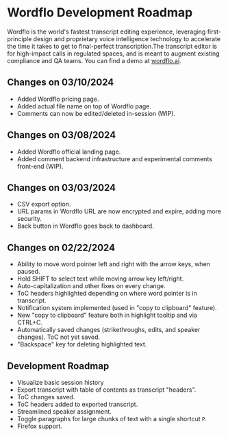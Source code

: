 # Wordflo Development Roadmap

Wordflo is the world's fastest transcript editing experience, leveraging first-principle design and proprietary voice intelligence technology to accelerate the time it takes to get to final-perfect transcription.The transcript editor is for high-impact calls in regulated spaces, and is meant to augment existing compliance and QA teams. You can find a demo at [wordflo.ai](http://wordflo.ai).

## Changes on 03/10/2024

- Added Wordflo pricing page.
- Added actual file name on top of Wordflo page.
- Comments can now be edited/deleted in-session (WIP).

## Changes on 03/08/2024

- Added Wordflo official landing page.
- Added comment backend infrastructure and experimental comments front-end (WIP).

## Changes on 03/03/2024

- CSV export option.
- URL params in Wordflo URL are now encrypted and expire, adding more security.
- Back button in Wordflo goes back to dashboard.

## Changes on 02/22/2024

- Ability to move word pointer left and right with the arrow keys, when paused.
- Hold SHIFT to select text while moving arrow key left/right.
- Auto-capitalization and other fixes on every change.
- ToC headers highlighted depending on where word pointer is in transcript.
- Notification system implemented (used in "copy to clipboard" feature).
- New "copy to clipboard" feature both in highlight tooltip and via CTRL+C.
- Automatically saved changes (strikethroughs, edits, and speaker changes). ToC not yet saved.
- "Backspace" key for deleting highlighted text.

## Development Roadmap

- Visualize basic session history
- Export transcript with table of contents as transcript "headers".
- ToC changes saved.
- ToC headers added to exported transcript.
- Streamlined speaker assignment.
- Toggle paragraphs for large chunks of text with a single shortcut `P`.
- Firefox support.